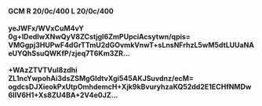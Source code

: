 #### GCM R 20/0c/400 L 20/0c/400
**yeJWFx/WVxCuM4vY**<br/>**0g+lDedIwXNwQyV8ZCstjgl6ZmPUpciAcsytwn/qpis=**<br/>**VMGgpj3HUPwF4dGrTTmU2dGOvmkVnwT+sLnsNFrhzL5wM5dtLUUaNAeUYQhSsuQWKfP/zjeq7T6Km3ZR...**<br/><br/>
**+WAzZTVTVul8zdhi**<br/>**ZL1ncYwpohAi3dsZSMgGldtvXgi545AKJSuvdnz/ecM=**<br/>**ogdcsDJXieokPxUtpOmhdemcH+Xjk9kBvuryhzaKQ52dd2E1ECHfNMDw6lIV6H1+Xs8ZU4BA+2V4e0JZ...**